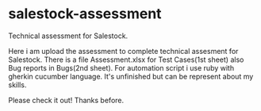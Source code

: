 # salestock-assessment
Technical assessment for Salestock.

Here i am upload the assessment to complete technical assesment for Salestock.
There is a file Assessment.xlsx for Test Cases(1st sheet) also Bug reports in Bugs(2nd sheet).
For automation script i use ruby with gherkin cucumber language.
It's unfinished but can be represent about my skills.

Please check it out!
Thanks before.
